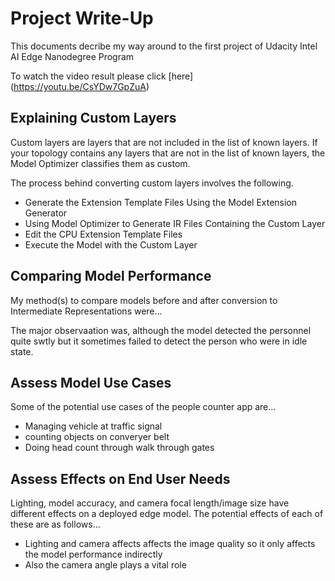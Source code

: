 # Project Write-Up

This documents decribe my way around to the first project of Udacity Intel AI Edge Nanodegree Program

To watch the video result please click [here] (https://youtu.be/CsYDw7GpZuA)

## Explaining Custom Layers

Custom layers are layers that are not included in the list of known layers. If your topology contains any layers that are not in the list of known layers, the Model Optimizer classifies them as custom.

The process behind converting custom layers involves the following.

- Generate the Extension Template Files Using the Model Extension Generator
- Using Model Optimizer to Generate IR Files Containing the Custom Layer
- Edit the CPU Extension Template Files
- Execute the Model with the Custom Layer

## Comparing Model Performance

My method(s) to compare models before and after conversion to Intermediate Representations
were...

The major observaation was, although the model detected the personnel quite swtly but it sometimes failed to detect the person who were in idle state.

## Assess Model Use Cases

Some of the potential use cases of the people counter app are...

- Managing vehicle at traffic signal
- counting objects on converyer belt
- Doing head count through walk through gates

## Assess Effects on End User Needs

Lighting, model accuracy, and camera focal length/image size have different effects on a
deployed edge model. The potential effects of each of these are as follows...

- Lighting and camera affects affects the image quality so it only affects the model performance indirectly
- Also the camera angle plays a vital role

